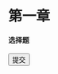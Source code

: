 <link rel="stylesheet" type="text/css" href="../assets/xui.css">
<script type="text/javascript" src="../assets/xui.js"></script>

# 第一章

#### 选择题

<div id="junior-content"></div>
<button class="xui_btn xui_btn_default junior-submit">提交</button>
<script type="text/javascript" src="./data&render/junior.js"></script>
<script type="text/javascript" src="./data&render/render.js"></script>
